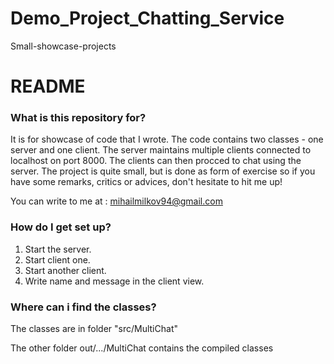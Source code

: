 # Demo_Project_Chatting_Service
Small-showcase-projects

# README #

### What is this repository for? ###

It is for showcase of code that I wrote. The code contains two classes - one server and one client. The server
maintains multiple clients connected to localhost on port 8000. The clients can then procced to chat using the server. The project is quite small, but is done as form of exercise so if you have some remarks, critics or advices, don't hesitate to hit me up! 

You can write to me at : mihailmilkov94@gmail.com

### How do I get set up? ###

1. Start the server.
2. Start client one.
3. Start another client. 
4. Write name and message in the client view.

### Where can i find the classes? ###

The classes are in folder "src/MultiChat"

The other folder out/.../MultiChat contains the compiled classes 
